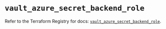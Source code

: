 # `vault_azure_secret_backend_role`

Refer to the Terraform Registry for docs: [`vault_azure_secret_backend_role`](https://registry.terraform.io/providers/hashicorp/vault/4.2.0/docs/resources/azure_secret_backend_role).
